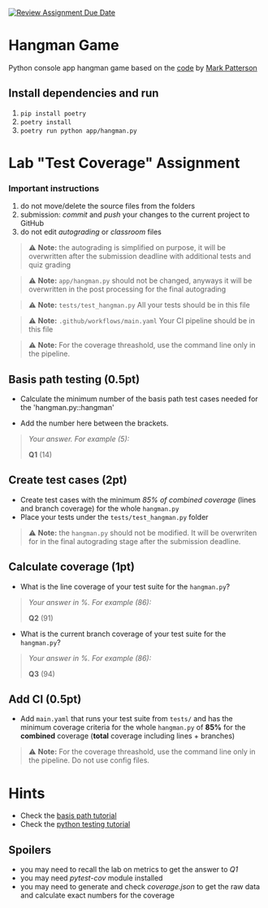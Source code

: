 [![Review Assignment Due Date](https://classroom.github.com/assets/deadline-readme-button-22041afd0340ce965d47ae6ef1cefeee28c7c493a6346c4f15d667ab976d596c.svg)](https://classroom.github.com/a/F6HofgNl)
# Hangman Game

Python console app hangman game based on the [code](https://github.com/markpatterson27/hangman-game) by [Mark Patterson](https://github.com/markpatterson27)

## Install dependencies and run

1. `pip install poetry`
2. `poetry install`
3. `poetry run python app/hangman.py`

# Lab "Test Coverage" Assignment

### Important instructions
1. do not move/delete the source files from the folders
1. submission: _commit_ and _push_ your changes to the current project to GitHub
1. do not edit _autograding_ or _classroom_ files
> :warning: **Note:** the autograding is simplified on purpose, it will be overwritten after the submission deadline with additional tests and quiz grading

> :warning: **Note:** `app/hangman.py` should not be changed, anyways it will be overwritten in the post processing for the final autograding

> :warning: **Note:** `tests/test_hangman.py` All your tests should be in this file

> :warning: **Note:** `.github/workflows/main.yaml` Your CI pipeline should be in this file

> :warning: **Note:** For the coverage threashold, use the command line only in the pipeline.

## Basis path testing (0.5pt)

* Calculate the minimum number of the basis path test cases needed for the 'hangman.py::hangman'

* Add the number here between the brackets.

> _Your answer. For example (5):_
>
> **Q1** (14)

## Create test cases (2pt)

* Create test cases with the minimum *85% of combined coverage* (lines and branch coverage) for the whole `hangman.py`
* Place your tests under the `tests/test_hangman.py` folder

> :warning: **Note:** the `hangman.py` should not be modified. It will be overwriten for in the final autograding stage after the submission deadline.

## Calculate coverage (1pt)

* What is the line coverage of your test suite for the `hangman.py`?
> _Your answer in %. For example (86):_
>
> **Q2** (91)

* What is the current branch coverage of your test suite for the `hangman.py`?
> _Your answer in %. For example (86):_
>
> **Q3** (94)


## Add CI (0.5pt)
* Add `main.yaml` that runs your test suite from `tests/` and has the minimum coverage criteria for the whole `hangman.py` of **85%** for the **combined** coverage (**total** coverage including lines + branches)

> :warning: **Note:** For the coverage threashold, use the command line only in the pipeline. Do not use config files. 

# Hints
* Check the [basis path tutorial](https://www.tutorialspoint.com/path-testing-and-basis-path-testing-with-example)
* Check the [python testing tutorial](https://testdriven.io/blog/testing-python/)


## Spoilers
* you may need to recall the lab on metrics to get the answer to _Q1_
* you may need _pytest-cov_ module installed
* you may need to generate and check _coverage.json_ to get the raw data and calculate exact numbers for the coverage